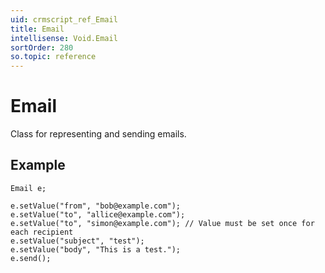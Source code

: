 ```yaml
---
uid: crmscript_ref_Email
title: Email
intellisense: Void.Email
sortOrder: 280
so.topic: reference
---
```


# Email

Class for representing and sending emails.

## Example

    Email e;
   
    e.setValue("from", "bob@example.com");
    e.setValue("to", "allice@example.com");
    e.setValue("to", "simon@example.com"); // Value must be set once for each recipient
    e.setValue("subject", "test");
    e.setValue("body", "This is a test.");
    e.send();
